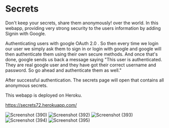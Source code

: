 # Secrets
Don't keep your secrets, share them anonymously! over the world. In this  webapp, providing very strong security to the users information by adding  Signin with Google.

Authenticating users with google OAuth 2.0 . So then every time we login our user we simply ask them to sign in or login with google and google will then authenticate them using their own secure methods. And once that's done, google sends us back a message saying "This user is authenticated. They are real google user and they have got their correct username and password. So go ahead and authenticate them as well."

After successful authentication. The secrets page will open that contains all anonymous secrets.

This webapp is deployed on Heroku.

https://secrets72.herokuapp.com/

![Screenshot (390)](https://user-images.githubusercontent.com/106341416/172664120-80a0d950-61f8-48bd-a02c-7b9b6b6f14a3.png)
![Screenshot (392)](https://user-images.githubusercontent.com/106341416/172664124-3e42fdc3-9659-4451-a4cc-f25a4829cfd4.png)
![Screenshot (393)](https://user-images.githubusercontent.com/106341416/172664129-519c8671-295c-4f49-bbb2-65d49e36c8f3.png)
![Screenshot (394)](https://user-images.githubusercontent.com/106341416/172664133-79b92838-4987-4462-b350-fe939c55d443.png)
![Screenshot (395)](https://user-images.githubusercontent.com/106341416/172664138-ec410d06-768b-406d-a7ce-1d80699956ac.png)
